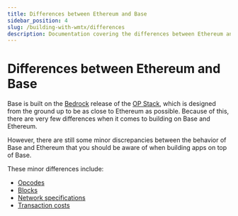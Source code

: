 ```yaml
---
title: Differences between Ethereum and Base
sidebar_position: 4
slug: /building-with-wmtx/differences
description: Documentation covering the differences between Ethereum and Base. This page includes details on differences between opcodes, blocks, network specifications, and transaction costs.
---
```


# Differences between Ethereum and Base

Base is built on the [Bedrock](https://stack.optimism.io/docs/releases/bedrock/explainer/) release of the [OP Stack](https://stack.optimism.io/), which is designed from the ground up to be as close to Ethereum as possible. Because of this, there are very few differences when it comes to building on Base and Ethereum.

However, there are still some minor discrepancies between the behavior of Base and Ethereum that you should be aware of when building apps on top of Base.

These minor differences include:

- [Opcodes](https://stack.optimism.io/docs/releases/bedrock/differences/#opcode-differences)
- [Blocks](https://stack.optimism.io/docs/releases/bedrock/differences/#blocks)
- [Network specifications](https://stack.optimism.io/docs/releases/bedrock/differences/#network-specifications)
- [Transaction costs](https://stack.optimism.io/docs/releases/bedrock/differences/#transaction-costs)
